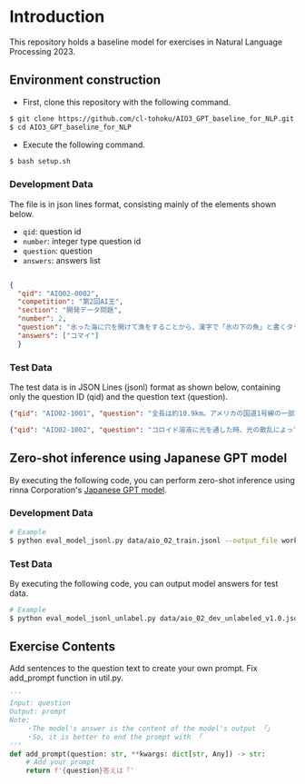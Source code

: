 # Introduction
This repository holds a baseline model for exercises in Natural Language Processing 2023.


## Environment construction
- First, clone this repository with the following command.
```bash
$ git clone https://github.com/cl-tohoku/AIO3_GPT_baseline_for_NLP.git
$ cd AIO3_GPT_baseline_for_NLP
```

- Execute the following command.
```bash
$ bash setup.sh
```


### Development Data

The file is in json lines format, consisting mainly of the elements shown below.
- `qid`: question id
- `number`: integer type question id
- `question`: question
- `answers`: answers list
```json

{
  "qid": "AIO02-0002", 
  "competition": "第2回AI王", 
  "section": "開発データ問題",
  "number": 2, 
  "question": "氷った海に穴を開けて漁をすることから、漢字で「氷の下の魚」と書くタラ科の魚は何?",
  "answers": ["コマイ"]
  }

```
### Test Data
The test data is in JSON Lines (jsonl) format as shown below, containing only the question ID (qid) and the question text (question).
```json
{"qid": "AIO02-1001", "question": "全長は約10.9km。アメリカの国道1号線の一部である、フロリダ・キーズの島々を結ぶ橋の名前は何?"}

{"qid": "AIO02-1002", "question": "コロイド溶液に光を通した時、光の散乱によって道筋が見える、という現象を、発見者にちなんで何現象という?"}
```

## Zero-shot inference using Japanese GPT model
By executing the following code, you can perform zero-shot inference using rinna Corporation's [Japanese GPT model](https://huggingface.co/rinna/japanese-gpt-1b).
### Development Data
```bash
# Example
$ python eval_model_jsonl.py data/aio_02_train.jsonl --output_file work/model_answer.csv --save_model
```
### Test Data
By executing the following code, you can output model answers for test data.
```bash
# Example
$ python eval_model_jsonl_unlabel.py data/aio_02_dev_unlabeled_v1.0.jsonl --output_file work/model_answer.jsonl
```

## Exercise Contents
Add sentences to the question text to create your own prompt. Fix add_prompt function in util.py.
```python
'''
Input: question
Output: prompt
Note:
    ・The model's answer is the content of the model's output 「」
    ・So, it is better to end the prompt with 「 
'''
def add_prompt(question: str, **kwargs: dict[str, Any]) -> str:
    # Add your prompt
    return f'{question}答えは「'

```
